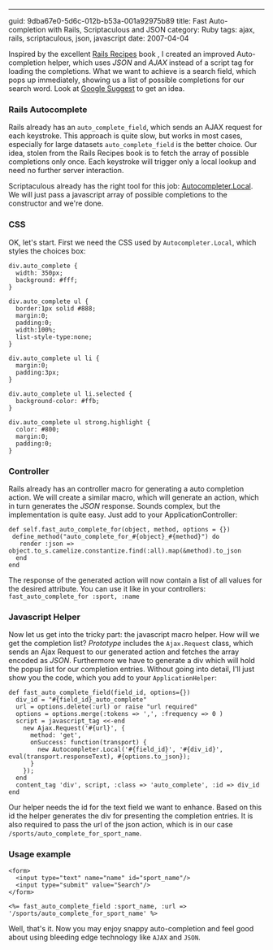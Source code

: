 --- 
guid: 9dba67e0-5d6c-012b-b53a-001a92975b89
title: Fast Auto-completion with Rails, Scriptaculous and JSON
category: Ruby
tags: ajax, rails, scriptaculous, json, javascript
date: 2007-04-04

Inspired by the excellent [Rails Recipes][1] book , I created an
improved Auto-completion helper, which uses _JSON_ and _AJAX_ instead
of a script tag for loading the completions. What we want to achieve
is a search field, which pops up immediately, showing us a list of
possible completions for our search word. Look at [Google Suggest][2]
to get an idea.

### Rails Autocomplete

Rails already has an `auto_complete_field`, which sends an AJAX
request for each keystroke. This approach is quite slow, but works in
most cases, especially for large datasets `auto_complete_field` is the
better choice. Our idea, stolen from the Rails Recipes book is to
fetch the array of possible completions only once. Each keystroke will
trigger only a local lookup and need no further server interaction.

Scriptaculous already has the right tool for this job:
[Autocompleter.Local][3].  We will just pass a javascript array of
possible completions to the constructor and we're done.


### CSS

OK, let's start. First we need the CSS used by `Autocompleter.Local`,
which styles the choices box:

    div.auto_complete {
      width: 350px;
      background: #fff;
    }
    
    div.auto_complete ul {
      border:1px solid #888;
      margin:0;
      padding:0;
      width:100%;
      list-style-type:none;
    }
    
    div.auto_complete ul li {
      margin:0;
      padding:3px;
    }
    
    div.auto_complete ul li.selected {
      background-color: #ffb;
    }
    
    div.auto_complete ul strong.highlight {
      color: #800;
      margin:0;
      padding:0;
    }
    


### Controller

Rails already has an controller macro for generating a auto completion
action. We will create a similar macro, which will generate an action,
which in turn generates the _JSON_ response. Sounds complex, but the
implementation is quite easy. Just add to your ApplicationController:

    def self.fast_auto_complete_for(object, method, options = {})
     define_method("auto_complete_for_#{object}_#{method}") do
       render :json => object.to_s.camelize.constantize.find(:all).map(&method).to_json
      end
    end
    
The response of the generated action will now contain a list of all
values for the desired attribute. You can use it like in your
controllers: `fast_auto_complete_for :sport, :name`

### Javascript Helper

Now let us get into the tricky part: the javascript macro helper. How
will we get the completion list? _Prototype_ includes the `Ajax.Request`
class, which sends an Ajax Request to our generated action and fetches
the array encoded as _JSON_. Furthermore we have to generate a div which
will hold the popup list for our completion entries. Without going
into detail, I'll just show you the code, which you add to your
`ApplicationHelper`:

    def fast_auto_complete_field(field_id, options={})
      div_id = "#{field_id}_auto_complete"
      url = options.delete(:url) or raise "url required"
      options = options.merge(:tokens => ',', :frequency => 0 )
      script = javascript_tag <<-end
        new Ajax.Request('#{url}', {
          method: 'get',
          onSuccess: function(transport) {
            new Autocompleter.Local('#{field_id}', '#{div_id}', eval(transport.responseText), #{options.to_json});
          }
        });
      end
      content_tag 'div', script, :class => 'auto_complete', :id => div_id
    end
    
Our helper needs the id for the text field we want to enhance. Based
on this id the helper generates the div for presenting the completion
entries. It is also required to pass the url of the json action, which
is in our case `/sports/auto_complete_for_sport_name`. 

### Usage example

    <form>
      <input type="text" name="name" id="sport_name"/>
      <input type="submit" value="Search"/>
    </form>
    
    <%= fast_auto_complete_field :sport_name, :url => '/sports/auto_complete_for_sport_name' %>
    
Well, that's it. Now you may enjoy snappy auto-completion and feel
good about using bleeding edge technology like `AJAX` and `JSON`.


[1]: http://www.pragmaticprogrammer.com/titles/fr_rr/
[2]: http://labs.google.com/suggest/
[3]: http://wiki.script.aculo.us/scriptaculous/show/Autocompleter.Local
